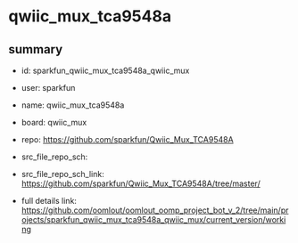 # qwiic_mux_tca9548a
 
## summary 
* id: sparkfun_qwiic_mux_tca9548a_qwiic_mux
* user: sparkfun
* name: qwiic_mux_tca9548a
* board: qwiic_mux
* repo: https://github.com/sparkfun/Qwiic_Mux_TCA9548A



* src_file_repo_sch: 
* src_file_repo_sch_link: https://github.com/sparkfun/Qwiic_Mux_TCA9548A/tree/master/
* full details link: https://github.com/oomlout/oomlout_oomp_project_bot_v_2/tree/main/projects/sparkfun_qwiic_mux_tca9548a_qwiic_mux/current_version/working  







